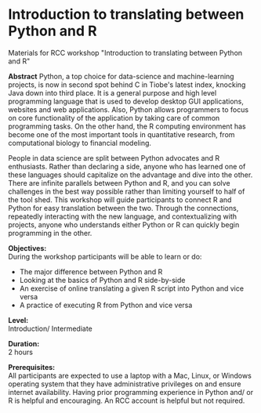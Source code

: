 # Introduction to translating between Python and R
Materials for RCC workshop "Introduction to translating between Python and R"

<b> Abstract</b>
Python, a top choice for data-science and machine-learning projects, is now in second spot behind C in Tiobe's latest index, knocking Java down into third place. It is a general purpose and high level programming language that is used to develop desktop GUI applications, websites and web applications. Also, Python allows programmers to focus on core functionality of the application by taking care of common programming tasks. On the other hand, the R computing environment has become one of the most important tools in quantitative research, from computational biology to financial modeling.  

People in data science are split between Python advocates and R enthusiasts. Rather than declaring a side, anyone who has learned one of these languages should capitalize on the advantage and dive into the other. There are infinite parallels between Python and R, and you can solve challenges in the best way possible rather than limiting yourself to half of the tool shed. This workshop will guide participants to connect R and Python for easy translation between the two. Through the connections, repeatedly interacting with the new language, and contextualizing with projects, anyone who understands either Python or R can quickly begin programming in the other.

<b> Objectives:</b></br>
During the workshop participants will be able to learn or do:
* The major difference between Python and R
* Looking at the basics of Python and R side-by-side
* An exercise of online translating a given R script into Python and vice versa
* A practice of executing R from Python and vice versa

<b> Level:</b></br>
Introduction/ Intermediate

<b> Duration:</b></br>
2 hours

<b> Prerequisites:</b></br>
All participants are expected to use a laptop with a Mac, Linux, or Windows operating system that they have administrative privileges on and ensure internet availability. Having prior programming experience in Python and/ or R is helpful and encouraging. An RCC account is helpful but not required. 

